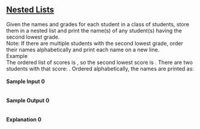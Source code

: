 ## **[Nested Lists](https://www.hackerrank.com/challenges/nested-list)** 
Given the names and grades for each student in a class of students, store them in a nested list and print the name(s) of any student(s) having the second lowest grade.<br>Note: If there are multiple students with the second lowest grade, order their names alphabetically and print each name on a new line.<br>Example<br>The ordered list of scores is , so the second lowest score is . There are two students with that score: . Ordered alphabetically, the names are printed as:<br><br>**Sample Input 0**<br><code></code><br><br>**Sample Output 0**<br><code></code><br><br>**Explanation 0**<br><br>